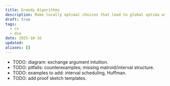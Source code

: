 ```yaml
---
title: Greedy Algorithms
description: Make locally optimal choices that lead to global optima under structure.
draft: true
tags:
  - cs
  - dsa
date: 2025-10-16
updated:
aliases: []
---
```

- TODO: diagram: exchange argument intuition.
- TODO: pitfalls: counterexamples; missing matroid/interval structure.
- TODO: examples to add: interval scheduling, Huffman.
- TODO: add proof sketch templates.
